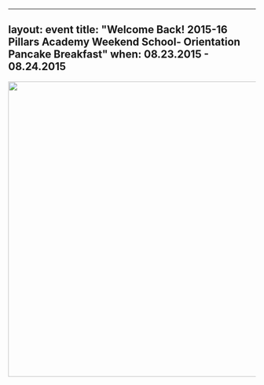 
---
layout: event
title: "Welcome Back! 2015-16 Pillars Academy Weekend School- Orientation Pancake Breakfast"
when: 08.23.2015 - 08.24.2015
---

<img src="https://cloud.githubusercontent.com/assets/11180395/8606204/0398ea6e-263f-11e5-8a85-3e8e129a4bd1.jpg" width="600" />


